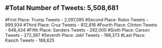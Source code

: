 #Total Number of Tweets: 5,508,681 
---
#First Place: Trump Tweets - 2,097,095
#Second Place: Rubio Tweets - 999,934
#Third Place: Cruz Tweets - 812,816
#Fourth Place: Clinton Tweets - 648,434
#Fifth Place: Sanders Tweets - 292,000
#Sixth Place: Carson Tweets - 272,367
#Seventh Place: Jeb! Tweets - 198,373
#Last Place: Kasich Tweets - 188,625
